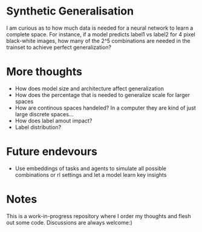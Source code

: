 # Synthetic Generalisation

I am curious as to how much data is needed for a neural network to learn a complete space. For instance, if a model predicts label1 vs label2 for 4 pixel black-white images, how many of the 2^5 combinations are needed in the trainset to achieve perfect generalization?

# More thoughts
* How does model size and architecture affect generalization
* How does the percentage that is needed to generalize scale for larger spaces
* How are continous spaces handeled? In a computer they are kind of just large discrete spaces...
* How does label amout impact?
* Label distribution?

# Future endevours
* Use embeddings of tasks and agents to simulate all possible combinations or rl settings and let a model learn key insights

# Notes
This is a work-in-progress repository where I order my thoughts and flesh out some code. Discussions are always welcome:)
